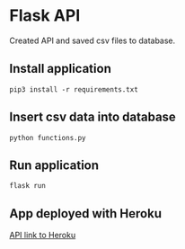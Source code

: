# Flask API 

Created API and saved csv files to database.

## Install application
```pip3 install -r requirements.txt```

## Insert csv data into database
```python functions.py```

## Run application
```flask run```

## App deployed with Heroku
[API link to Heroku](https://fflask-api.herokuapp.com/)

